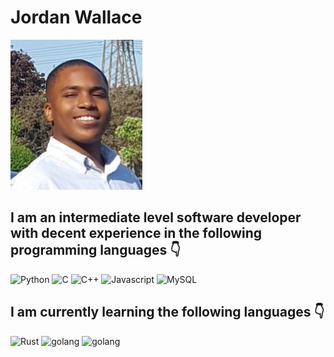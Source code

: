 # Jordan Wallace

<picture>
  <source media="(prefers-color-scheme: dark)" srcset="https://raw.githubusercontent.com/UGSLiveJordanWallace/UGSLiveJordanWallace/main/github-profile-img.jpg">
  <source media="(prefers-color-scheme: light)" srcset="https://raw.githubusercontent.com/UGSLiveJordanWallace/UGSLiveJordanWallace/main/github-profile-img.jpg">
  <img alt="Shows an illustrated sun in light mode and a moon with stars in dark mode." src="https://raw.githubusercontent.com/UGSLiveJordanWallace/UGSLiveJordanWallace/main/github-profile-img.jpg">
</picture>

## I am an intermediate level software developer with decent experience in the following programming languages 👇
<picture>
  <source media="(prefers-color-scheme: dark)" srcset="https://cdn.iconscout.com/icon/free/png-256/python-3628999-3030224.png">
  <source media="(prefers-color-scheme: light)" srcset="https://cdn.iconscout.com/icon/free/png-256/python-3628999-3030224.png">
  <img alt="Python" src="https://cdn.iconscout.com/icon/free/png-256/python-3628999-3030224.png">
</picture>
<picture>
  <source media="(prefers-color-scheme: dark)" srcset="https://cdn.iconscout.com/icon/free/png-256/free-c-58-1175247.png?f=webp">
  <source media="(prefers-color-scheme: light)" srcset="https://cdn.iconscout.com/icon/free/png-256/free-c-58-1175247.png?f=webp">
  <img alt="C" src="https://cdn.iconscout.com/icon/free/png-256/free-c-58-1175247.png?f=webp">
</picture>
<picture>
  <source media="(prefers-color-scheme: dark)" srcset="https://www.freeiconspng.com/thumbs/c-logo-icon/c--logo-icon-0.png">
  <source media="(prefers-color-scheme: light)" srcset="https://www.freeiconspng.com/thumbs/c-logo-icon/c--logo-icon-0.png">
  <img alt="C++" src="https://www.freeiconspng.com/thumbs/c-logo-icon/c--logo-icon-0.png">
</picture>
<picture>
  <source media="(prefers-color-scheme: dark)" srcset="https://cdn.icon-icons.com/icons2/2415/PNG/256/javascript_original_logo_icon_146455.png">
  <source media="(prefers-color-scheme: light)" srcset="https://cdn.icon-icons.com/icons2/2415/PNG/256/javascript_original_logo_icon_146455.png">
  <img alt="Javascript" src="https://cdn.icon-icons.com/icons2/2415/PNG/512/javascript_original_logo_icon_146455.png">
</picture>
<picture>
  <source media="(prefers-color-scheme: dark)" srcset="https://cdn.iconscout.com/icon/free/png-256/mysql-3628940-3030165.png">
  <source media="(prefers-color-scheme: light)" srcset="https://cdn.iconscout.com/icon/free/png-256/mysql-3628940-3030165.png">
  <img alt="MySQL" src="https://cdn.iconscout.com/icon/free/png-256/mysql-3628940-3030165.png">
</picture>

## I am currently learning the following languages 👇
<picture>
  <source media="(prefers-color-scheme: dark)" srcset="http://rust-lang.org/logos/rust-logo-256x256-blk.png">
  <source media="(prefers-color-scheme: light)" srcset="http://rust-lang.org/logos/rust-logo-256x256-blk.png">
  <img alt="Rust" src="http://rust-lang.org/logos/rust-logo-256x256-blk.png">
</picture>
<picture>
  <source media="(prefers-color-scheme: dark)" srcset="https://static-00.iconduck.com/assets.00/typescript-icon-icon-256x256-ohttv0b8.png">
  <source media="(prefers-color-scheme: light)" srcset="https://static-00.iconduck.com/assets.00/typescript-icon-icon-256x256-ohttv0b8.png">
  <img alt="golang" src="https://static-00.iconduck.com/assets.00/typescript-icon-icon-256x256-ohttv0b8.png">
</picture>
<picture>
  <source media="(prefers-color-scheme: dark)" srcset="https://miro.medium.com/v2/resize:fit:250/format:webp/1*vmFSpk9xtpxAHkH7cmt-3Q.png">
  <source media="(prefers-color-scheme: light)" srcset="https://miro.medium.com/v2/resize:fit:250/format:webp/1*vmFSpk9xtpxAHkH7cmt-3Q.png">
  <img alt="golang" src="https://miro.medium.com/v2/resize:fit:250/format:webp/1*vmFSpk9xtpxAHkH7cmt-3Q.png">
</picture>
